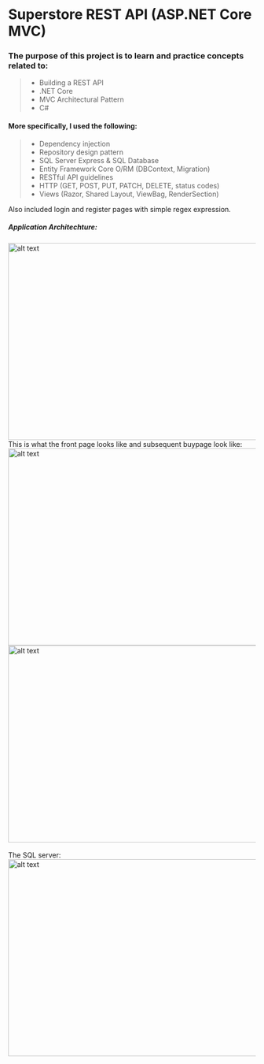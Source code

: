 # Superstore REST API (ASP.NET Core MVC)

### The purpose of this project is to learn and practice concepts related to:
> - Building a REST API
> - .NET Core
> - MVC Architectural Pattern
> - C#
#### More specifically, I used the following:
> - Dependency injection
> - Repository design pattern
> - SQL Server Express & SQL Database
> - Entity Framework Core O/RM (DBContext, Migration)
> - RESTful API guidelines
> - HTTP (GET, POST, PUT, PATCH, DELETE, status codes)
> - Views (Razor, Shared Layout, ViewBag, RenderSection)

Also included login and register pages with simple regex expression.
##### Application Architechture:
<img src="https://raw.githubusercontent.com/EddieLin1/Superstore-ASP.NET-MVC/main/MvcStore/img/architechture.png" alt="alt text" width="600" height="400">
<br>
This is what the front page looks like and subsequent buypage look like:
<br>
<img src="https://raw.githubusercontent.com/EddieLin1/Superstore-ASP.NET-MVC/main/MvcStore/img/store%20front.PNG" alt="alt text" width="600" height="400">
<img src="https://raw.githubusercontent.com/EddieLin1/Superstore-ASP.NET-MVC/main/MvcStore/img/buy%20page.PNG" alt="alt text" width="600" height="400">
<br>
<br>
The SQL server:
<br>
<img src="https://raw.githubusercontent.com/EddieLin1/Superstore-ASP.NET-MVC/main/MvcStore/img/databse.PNG" alt="alt text" width="600" height="400">
